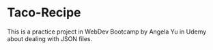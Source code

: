 # Taco-Recipe
This is a practice project in WebDev Bootcamp by Angela Yu in Udemy about dealing with JSON files.
